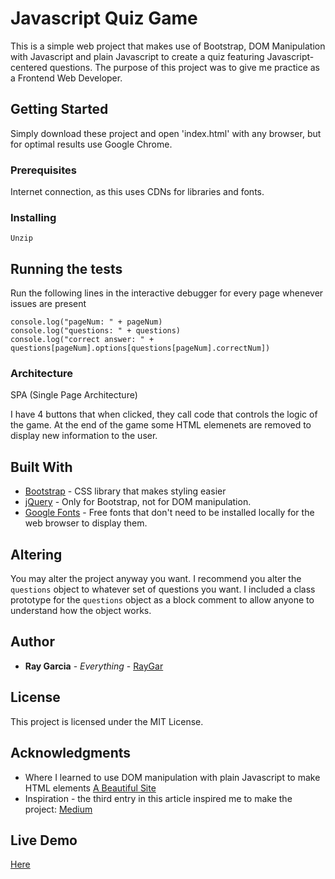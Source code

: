 # Javascript Quiz Game

This is a simple web project that makes use of Bootstrap, DOM Manipulation with Javascript and plain Javascript to create a quiz featuring Javascript-centered questions. The purpose of this project was to give me practice as a Frontend Web Developer.

## Getting Started

Simply download these project and open 'index.html' with any browser, but for optimal results use Google Chrome. 

### Prerequisites

Internet connection, as this uses CDNs for libraries and fonts.


### Installing

```
Unzip
```

## Running the tests

Run the following lines in the interactive debugger for every page whenever issues are present

```
console.log("pageNum: " + pageNum)
console.log("questions: " + questions)
console.log("correct answer: " + questions[pageNum].options[questions[pageNum].correctNum])
```

### Architecture

SPA (Single Page Architecture)

I have 4 buttons that when clicked, they call code that controls the logic of the game. At the end of the game some HTML elemenets are removed to display new information to the user.

## Built With

* [Bootstrap](http://getbootstrap.com/2.3.2/) - CSS library that makes styling easier
* [jQuery](https://jquery.com/) - Only for Bootstrap, not for DOM manipulation.
* [Google Fonts](https://fonts.google.com/specimen/Do+Hyeon?selection.family=Do+Hyeon) - Free fonts that don't need to be installed locally for the web browser to display them.

## Altering

You may alter the project anyway you want. I recommend you alter the ```questions``` object to whatever set of questions you want. I included a class prototype for the ```questions``` object as a block comment to allow anyone to understand how the object works.


## Author

* **Ray Garcia** - *Everything* - [RayGar](https://github.com/RayGar)

## License

This project is licensed under the MIT License.

## Acknowledgments

* Where I learned to use DOM manipulation with plain Javascript to make HTML elements [A Beautiful Site](https://www.abeautifulsite.net/adding-and-removing-elements-on-the-fly-using-javascript)
* Inspiration - the third entry in this article inspired me to make the project: [Medium](https://medium.com/@GarrettLevine/5-projects-to-complete-when-starting-to-learn-front-end-web-development-48e8a1ce3178)

## Live Demo

[Here](https://s3.amazonaws.com/javascript-quiz-game/index.html)
